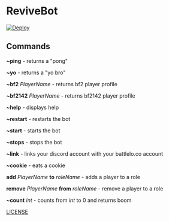 # ReviveBot

[![Deploy](https://www.herokucdn.com/deploy/button.svg)](https://heroku.com/deploy?template=https://github.com/ReviveNetwork/ReviveBot/tree/master)

## Commands 
 **~ping** - returns a "pong" 
 
 **~yo** - returns a "yo bro" 
 
 **~bf2** *PlayerName* - returns bf2 player profile
 
 **~bf2142** *PlayerName* - returns bf2142 player profile
 
 **~help** - displays help

 **~restart** - restarts the bot
 
 **~start** - starts the bot
 
 **~stops** - stops the bot
 
 **~link** - links your discord account with your battlelo.co account
 
 **~cookie** - eats a cookie
 
 **add** *PlayerName* **to** *roleName* - adds a player to a role
 
 **remove** *PlayerName* **from** *roleName* - remove a player to a role
 
 **~count** *int* - counts from *int* to 0 and returns boom
 
[LICENSE](../blob/master/LICENSE)

